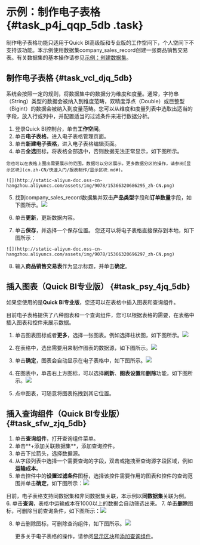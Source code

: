 # 示例：制作电子表格 {#task_p4j_qqp_5db .task}

制作电子表格功能只适用于Quick BI高级版和专业版的工作空间下，个人空间下不支持该功能。本示例使用数据集company\_sales\_record创建一张商品销售交易表。有关数据集的基本操作请参见[示例：创建数据集](cn.zh-CN/快速入门/示例：创建数据集.md#)。

## 制作电子表格 {#task_vcl_djq_5db}

系统会按照一定的规则，将数据集中的数据分为维度和度量。通常，字符串（String）类型的数据会被纳入到维度范畴，双精度浮点（Double）或巨整型（Bigint）的数据会被纳入到度量范畴。您可以从维度和度量列表中选取出适当的字段，放入行或列中，并配置适当的过滤条件来进行数据分析。

1.  登录Quick BI控制台，单击**工作空间**。 
2.  单击**电子表格**，进入电子表格管理页面。 
3.   单击**新建电子表格**，进入电子表格编辑页面。 
4.   单击**全选**图标，将表格全部选中，否则数据无法正常显示，如下图所示。 

    您也可以在表格上圈出需要展示的范围，数据可以分区展示。更多数据分区的操作，请参阅[显示区块](cn.zh-CN/快速入门/报表制作/显示区块.md#)。

    ![](http://static-aliyun-doc.oss-cn-hangzhou.aliyuncs.com/assets/img/9078/15366320686295_zh-CN.png)

5.  找到company\_sales\_record数据集并双击**产品类型**字段和**订单数量**字段，如下图所示。![](http://static-aliyun-doc.oss-cn-hangzhou.aliyuncs.com/assets/img/9078/15366320696296_zh-CN.png)

 
6.   单击**更新**，更新数据内容。 
7.   单击**保存**，并选择一个保存位置。 您还可以将电子表格直接保存到本地，如下图所示：

    ![](http://static-aliyun-doc.oss-cn-hangzhou.aliyuncs.com/assets/img/9078/15366320696297_zh-CN.png)

8.  输入**商品销售交易表**作为显示标题，并单击**确定**。 

## 插入图表（Quick BI专业版） {#task_psy_4jq_5db}

如果您使用的是**Quick BI专业版**，您还可以在表格中插入图表和查询组件。

目前电子表格提供了八种图表和一个查询组件，您可以根据表格的需要，在表格中插入图表和控件来展示数据。

1.  单击图表图标或者**更多**，选择一张图表。例如选择柱状图，如下图所示。![](http://static-aliyun-doc.oss-cn-hangzhou.aliyuncs.com/assets/img/9078/15366320696298_zh-CN.png)

 
2.  在表格中，选出需要用来制作图表的数据源，如下图所示。![](http://static-aliyun-doc.oss-cn-hangzhou.aliyuncs.com/assets/img/9078/15366320696299_zh-CN.png)

 
3.  单击**确定**，图表会自动显示在电子表格中，如下图所示。![](http://static-aliyun-doc.oss-cn-hangzhou.aliyuncs.com/assets/img/9078/15366320696300_zh-CN.png)

 
4.  在图表中，单击右上方图标，可以选择**刷新**、**图表设置**和**删除**功能，如下图所示。![](http://static-aliyun-doc.oss-cn-hangzhou.aliyuncs.com/assets/img/9078/15366320696301_zh-CN.png)

 
5.   点中图表，可随意将图表拖拽到其它位置。 

## 插入查询组件（Quick BI专业版） {#task_sfw_zjq_5db}

1.  单击**查询组件**，打开查询组件菜单。 
2.  单击**+添加关联数据集**，添加查询控件。 
3.   单击下拉箭头，选择数据源。 
4.  从字段列表中选择一个需要查询的字段，双击或拖拽至查询源字段区域，例如**运输成本**。 
5.   单击控件中的**设置过滤条件**图标，选择该控件需要作用的图表和控件的查询范围并单击**确定**，如下图所示：![](http://static-aliyun-doc.oss-cn-hangzhou.aliyuncs.com/assets/img/9078/153663206911445_zh-CN.png)

 目前，电子表格支持同数据集和非同数据集关联，本示例以**同数据集**关联为例。
6.   单击**查询**，表格中运输成本在1000以上的数据会自动筛选出来。 
7.  单击**删除**图标，可删除当前查询条件，如下图所示：![](http://static-aliyun-doc.oss-cn-hangzhou.aliyuncs.com/assets/img/9078/153663206911452_zh-CN.png)

 
8.  单击删除图标，可删除查询组件，如下图所示。![](http://static-aliyun-doc.oss-cn-hangzhou.aliyuncs.com/assets/img/9078/153663206911453_zh-CN.png)

 

    更多关于电子表格的操作，请参阅[显示区块](cn.zh-CN/快速入门/报表制作/显示区块.md#)和[添加查询组件](cn.zh-CN/快速入门/报表制作/添加查询组件.md#)。


